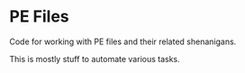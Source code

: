 PE Files
========

Code for working with PE files and their related shenanigans.

This is mostly stuff to automate various tasks.

